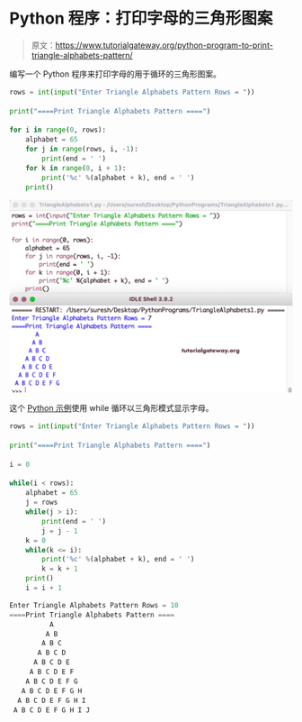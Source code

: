 # Python 程序：打印字母的三角形图案

> 原文：<https://www.tutorialgateway.org/python-program-to-print-triangle-alphabets-pattern/>

编写一个 Python 程序来打印字母的用于循环的三角形图案。

```py
rows = int(input("Enter Triangle Alphabets Pattern Rows = "))

print("====Print Triangle Alphabets Pattern ====")

for i in range(0, rows):
    alphabet = 65
    for j in range(rows, i, -1):
        print(end = ' ')
    for k in range(0, i + 1):
        print('%c' %(alphabet + k), end = ' ')
    print()
```

![Python Program to Print Triangle Alphabets Pattern](img/5800c172c139af6540cd9ef777ee2a13.png)

这个 [Python 示例](https://www.tutorialgateway.org/python-programming-examples/)使用 while 循环以三角形模式显示字母。

```py
rows = int(input("Enter Triangle Alphabets Pattern Rows = "))

print("====Print Triangle Alphabets Pattern ====")

i = 0

while(i < rows):
    alphabet = 65
    j = rows
    while(j > i):
        print(end = ' ')
        j = j - 1
    k = 0
    while(k <= i):
        print('%c' %(alphabet + k), end = ' ')
        k = k + 1
    print()
    i = i + 1
```

```py
Enter Triangle Alphabets Pattern Rows = 10
====Print Triangle Alphabets Pattern ====
          A 
         A B 
        A B C 
       A B C D 
      A B C D E 
     A B C D E F 
    A B C D E F G 
   A B C D E F G H 
  A B C D E F G H I 
 A B C D E F G H I J 
```